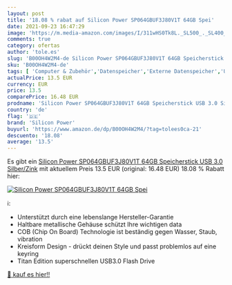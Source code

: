 ```yaml
---
layout: post
title: '18.08 % rabat auf Silicon Power SP064GBUF3J80V1T 64GB Spei'
date: 2021-09-23 16:47:29
image: 'https://m.media-amazon.com/images/I/311wHS0Tk8L._SL500_._SL400_.jpg'
comments: true
category: ofertas
author: 'tole.es'
slug: 'B00OH4W2M4-de Silicon Power SP064GBUF3J80V1T 64GB Speicherstick USB 3.0...'
sku: 'B00OH4W2M4-de'
tags: [ 'Computer & Zubehör','Datenspeicher','Externe Datenspeicher','USB-Sticks','silicon power', ]
actualPrice: 13.5 EUR
currency: EUR
price: 13.5
comparePrice: 16.48 EUR
prodname: 'Silicon Power SP064GBUF3J80V1T 64GB Speicherstick USB 3.0 Silber/Zink'
country: 'de'
flag: '🇩🇪'
brand: 'Silicon Power'
buyurl: 'https://www.amazon.de/dp/B00OH4W2M4/?tag=tolees0ca-21'
descuento: '18.08'
average: '13.5'
---
```


Es gibt ein [Silicon Power SP064GBUF3J80V1T 64GB Speicherstick USB 3.0 Silber/Zink](https://www.amazon.de/dp/B00OH4W2M4/?tag=tolees0ca-21) mit aktuellem Preis 13.5 EUR (original: 16.48 EUR) 18.08 % Rabatt hier:

[![Silicon Power SP064GBUF3J80V1T 64GB Spei](https://m.media-amazon.com/images/I/311wHS0Tk8L._SL500_._SL400_.jpg)](https://www.amazon.de/dp/B00OH4W2M4/?tag=tolees0ca-21)

ℹ️:

- Unterstützt durch eine lebenslange Hersteller-Garantie
- Haltbare metallische Gehäuse schützt Ihre wichtigen data
- COB (Chip On Board) Technologie ist beständig gegen Wasser, Staub, vibration
- Kreisform Design - drückt deinen Style und passt problemlos auf eine keyring
- Titan Edition superschnellen USB3.0 Flash Drive

[🛒 kauf es hier!!](https://www.amazon.de/dp/B00OH4W2M4/?tag=tolees0ca-21)
